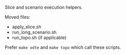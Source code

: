 Slice and scenario execution helpers.

Moved files:
- apply_slice.sh
- run_long_scenario.sh
- run_topo.sh (if applicable)

Prefer `make odte` and `make topo` which call these scripts.
